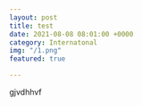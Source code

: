 ```yaml
---
layout: post
title: test
date: 2021-08-08 08:01:00 +0000
category: Internatonal
img: "/1.png"
featured: true

---
```

gjvdhhvf